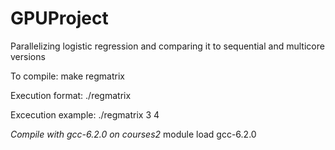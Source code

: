 # GPUProject
Parallelizing logistic regression and comparing it to sequential and multicore versions

To compile:
make regmatrix

Execution format: 
./regmatrix <rowNum> <colNum>

Excecution example:
./regmatrix 3 4

*Compile with gcc-6.2.0 on courses2*
module load gcc-6.2.0

